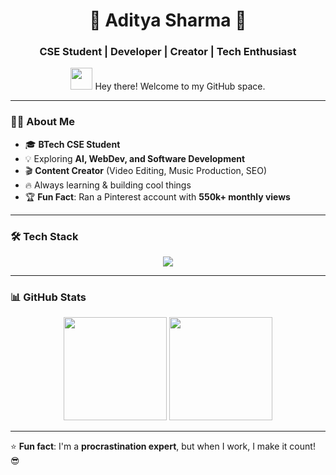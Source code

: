 <h1 align="center">🚀 Aditya Sharma 🚀</h1>
<h3 align="center">CSE Student | Developer | Creator | Tech Enthusiast</h3>

<p align="center">
  <img src="https://media.giphy.com/media/hvRJCLFzcasrR4ia7z/giphy.gif" width="35px">
  Hey there! Welcome to my GitHub space.
</p>

---

### 🧑‍💻 About Me  
- 🎓 **BTech CSE Student**
- 💡 Exploring **AI, WebDev, and Software Development**  
- 🎬 **Content Creator** (Video Editing, Music Production, SEO)  
- 🔥 Always learning & building cool things  
- 🏆 **Fun Fact**: Ran a Pinterest account with **550k+ monthly views**  

---

### 🛠️ Tech Stack
<p align="center">
  <img src="https://skillicons.dev/icons?i=python,c,cpp,figma,replit,discord,obsidian,vscode,github"/>
 
</p>

---

### 📊 GitHub Stats
<p align="center">
  <img src="https://github-readme-stats.vercel.app/api?username=CODED-DIGNITY&show_icons=true&theme=radical" height="165">
  <img src="https://github-readme-streak-stats.herokuapp.com/?user=CODED-DIGNITY&theme=radical" height="165">
</p>

---

⭐ **Fun fact**: I'm a **procrastination expert**, but when I work, I make it count! 😎  


